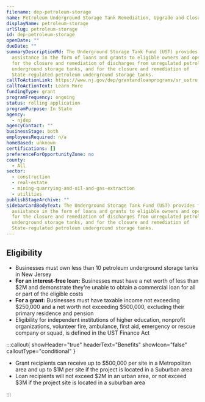 ```yaml
---
filename: dep-petroleum-storage
name: Petroleum Underground Storage Tank Remediation, Upgrade and Closure Fund
displayName: petroleum-storage
urlSlug: petroleum-storage
id: dep-petroleum-storage
openDate: ""
dueDate: ""
summaryDescriptionMd: The Underground Storage Tank Fund (UST) provides financial
  assistance in the form of loans and grants to eligible owners and operators
  for the closure and remediation of discharges from unregulated petroleum
  underground storage tanks, and for the closure and remediation of
  State-regulated petroleum underground storage tanks.
callToActionLink: https://www.nj.gov/dep/grantandloanprograms/sr_ustru.htm
callToActionText: Learn More
fundingType: grant
programFrequency: ongoing
status: rolling application
programPurpose: In State
agency:
  - njdep
agencyContact: ""
businessStage: both
employeesRequired: n/a
homeBased: unknown
certifications: []
preferenceForOpportunityZone: no
county:
  - All
sector:
  - construction
  - real-estate
  - mining-quarrying-and-oil-and-gas-extraction
  - utilities
publishStageArchive: ""
sidebarCardBodyText: The Underground Storage Tank Fund (UST) provides financial
  assistance in the form of loans and grants to eligible owners and operators
  for the closure and remediation of discharges from unregulated petroleum
  underground storage tanks, and for the closure and remediation of
  State-regulated petroleum underground storage tanks.
---
```


## Eligibility

- Businesses must own less than 10 petroleum underground storage tanks in New Jersey
- **For an interest-free loan:** Businesses must have a net worth of less than $2M and demonstrate they're unable to obtain a commercial loan for all or part of the eligible costs
- **For a grant:** Businesses must have taxable income not exceeding $250,000 and a net worth not exceeding $500,000, excluding their primary residence and pension
- Eligibility for independent institutions of higher education, nonprofit organizations, volunteer fire, ambulance, first aid, emergency or rescue company or squad, is defined in the UST Finance Act

:::callout{ showHeader="true" headerText="Benefits" showIcon="false" calloutType="conditional" }

- Grant recipients can receive up to $500,000 per site in a Metropolitan area and up to $1M per site if the project is located in a Suburban area
- Loan recipients will not exceed $2M in an urban area, or not exceed $3M if the project site is located in a suburban area

:::
